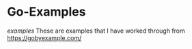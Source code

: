 # Go-Examples

*examples*
These are examples that I have worked through from https://gobyexample.com/
